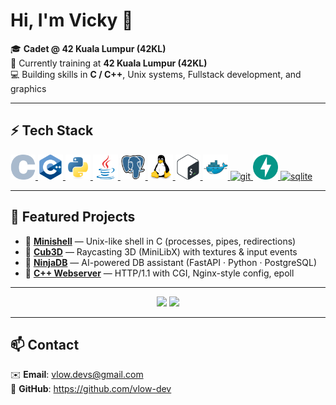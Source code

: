 # Hi, I'm Vicky 👋

🎓 **Cadet @ 42 Kuala Lumpur (42KL)**  
📍 Currently training at **42 Kuala Lumpur (42KL)**  
💻 Building skills in **C / C++**, Unix systems, Fullstack development, and graphics  

---

## ⚡ Tech Stack

<p align="left"> 
  <!-- Languages -->
  <a href="https://www.cprogramming.com/" target="_blank" rel="noreferrer">
    <img src="https://raw.githubusercontent.com/devicons/devicon/master/icons/c/c-original.svg" alt="c" width="40" height="40"/>
  </a>
  <a href="https://isocpp.org/" target="_blank" rel="noreferrer">
    <img src="https://raw.githubusercontent.com/devicons/devicon/master/icons/cplusplus/cplusplus-original.svg" alt="cplusplus" width="40" height="40"/>
  </a>
  <a href="https://www.python.org" target="_blank" rel="noreferrer">
    <img src="https://raw.githubusercontent.com/devicons/devicon/master/icons/python/python-original.svg" alt="python" width="40" height="40"/>
  </a>
  <a href="https://www.java.com" target="_blank" rel="noreferrer">
    <img src="https://raw.githubusercontent.com/devicons/devicon/master/icons/java/java-original.svg" alt="java" width="40" height="40"/>
  </a>
  <a href="https://www.postgresql.org/" target="_blank" rel="noreferrer">
    <img src="https://raw.githubusercontent.com/devicons/devicon/master/icons/postgresql/postgresql-original.svg" alt="postgresql" width="40" height="40"/>
  </a>

  <!-- Systems & Tools -->
  <a href="https://www.linux.org/" target="_blank" rel="noreferrer">
    <img src="https://raw.githubusercontent.com/devicons/devicon/master/icons/linux/linux-original.svg" alt="linux" width="40" height="40"/>
  </a>
  <a href="https://www.gnu.org/software/bash/" target="_blank" rel="noreferrer">
    <img src="https://raw.githubusercontent.com/devicons/devicon/master/icons/bash/bash-original.svg" alt="bash" width="40" height="40"/>
  </a>
  <a href="https://www.docker.com/" target="_blank" rel="noreferrer">
    <img src="https://raw.githubusercontent.com/devicons/devicon/master/icons/docker/docker-original.svg" alt="docker" width="40" height="40"/>
  </a>
  <a href="https://git-scm.com/" target="_blank" rel="noreferrer">
    <img src="https://www.vectorlogo.zone/logos/git-scm/git-scm-icon.svg" alt="git" width="40" height="40"/>
  </a>

  <!-- Frameworks / Libraries -->
  <a href="https://fastapi.tiangolo.com/" target="_blank" rel="noreferrer">
    <img src="https://raw.githubusercontent.com/devicons/devicon/master/icons/fastapi/fastapi-original.svg" alt="fastapi" width="40" height="40"/>
  </a>
  <a href="https://www.sqlite.org/" target="_blank" rel="noreferrer">
    <img src="https://www.vectorlogo.zone/logos/sqlite/sqlite-icon.svg" alt="sqlite" width="40" height="40"/>
  </a>

---

## 📌 Featured Projects

- 🔹 **[Minishell](#)** — Unix-like shell in C (processes, pipes, redirections)
- 🔹 **[Cub3D](#)** — Raycasting 3D (MiniLibX) with textures & input events
- 🔹 **[NinjaDB](#)** — AI-powered DB assistant (FastAPI · Python · PostgreSQL)
- 🔹 **[C++ Webserver](#)** — HTTP/1.1 with CGI, Nginx-style config, epoll

---

<p align="center">
  <img src="https://github-readme-stats.vercel.app/api?username=vlow-dev&show_icons=true&theme=tokyonight" height="160"/>
  <img src="https://github-readme-stats.vercel.app/api/top-langs/?username=vlow-dev&layout=compact&theme=tokyonight" height="160"/>
</p>

<!-- Optional streaks card; uncomment if you want it
<p align="center">
  <img src="https://streak-stats.demolab.com?user=vlow-dev&theme=tokyonight" height="160"/>
</p>
-->

---

## 📫 Contact

✉️ **Email**: vlow.devs@gmail.com  
🐙 **GitHub**: https://github.com/vlow-dev
